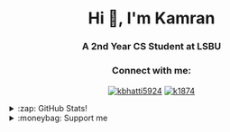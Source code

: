 <h1 align="center">Hi 👋, I'm Kamran</h1>
<h3 align="center">A 2nd Year CS Student at LSBU</h3>

<h3 align="center">Connect with me:</h3>
<p align="center">
<a
 href="https://linkedin.com/in/kbhatti5924" target="blank"><img 
align="center" 
src="https://img.shields.io/badge/LinkedIn-0077B5?style=for-the-badge&logo=linkedin&logoColor=white"
 alt="kbhatti5924" /></a>
<a 
href="https://www.hackerrank.com/k1874" target="blank"><img 
align="center" 
src="https://img.shields.io/badge/-Hackerrank-2EC866?style=for-the-badge&logo=HackerRank&logoColor=white"
 alt="k1874"/></a></p>
<details>
 <summary>:zap: GitHub Stats!</summary>
<!--START_SECTION:waka-->
📊 **This Week I Spent My Time On** 

```text
⌚︎ Time Zone: Europe/London

💬 Programming Languages: 
C                        10 hrs 27 mins      █████████████░░░░░░░░░░░░   54.83% 
Python                   2 hrs 27 mins       ███░░░░░░░░░░░░░░░░░░░░░░   12.91% 
Dart                     2 hrs 13 mins       ███░░░░░░░░░░░░░░░░░░░░░░   11.69% 
YAML                     51 mins             █░░░░░░░░░░░░░░░░░░░░░░░░   4.49% 
Other                    46 mins             █░░░░░░░░░░░░░░░░░░░░░░░░   4.02%

🔥 Editors: 
VS Code                  18 hrs 4 mins       ███████████████████████░░   94.72% 
Word                     43 mins             █░░░░░░░░░░░░░░░░░░░░░░░░   3.76% 
Eclipse                  17 mins             ░░░░░░░░░░░░░░░░░░░░░░░░░   1.52%

🐱‍💻 Projects: 
VICE_CHESS_ENGINE        7 hrs 28 mins       █████████░░░░░░░░░░░░░░░░   39.14% 
sudoku                   3 hrs 32 mins       ████░░░░░░░░░░░░░░░░░░░░░   18.54% 
flappyai                 2 hrs 45 mins       ███░░░░░░░░░░░░░░░░░░░░░░   14.49% 
flutter_bloc_concepts    2 hrs 4 mins        ██░░░░░░░░░░░░░░░░░░░░░░░   10.85% 
blog                     47 mins             █░░░░░░░░░░░░░░░░░░░░░░░░   4.15%

💻 Operating System: 
Windows                  19 hrs 5 mins       █████████████████████████   100.0%

```

**I Mostly Code in Python** 

```text
Python                   3 repos             █████░░░░░░░░░░░░░░░░░░░░   23.08% 
Java                     3 repos             █████░░░░░░░░░░░░░░░░░░░░   23.08% 
JavaScript               2 repos             ███░░░░░░░░░░░░░░░░░░░░░░   15.38% 
Jupyter Notebook         1 repo              ██░░░░░░░░░░░░░░░░░░░░░░░   7.69% 
Shell                    1 repo              ██░░░░░░░░░░░░░░░░░░░░░░░   7.69%

```



 Last Updated on 24/08/2021
<!--END_SECTION:waka-->
</details>
<details>
<summary>:moneybag: Support me</summary>

[![ko-fi](https://www.ko-fi.com/img/githubbutton_sm.svg)](https://ko-fi.com/P5P12XM2D)

<noscript><a href="https://liberapay.com/k5924/donate"><img alt="Donate using Liberapay" src="https://liberapay.com/assets/widgets/donate.svg"></a></noscript>

<p><a href="https://www.buymeacoffee.com/k5924">
<img align="left" src="https://cdn.buymeacoffee.com/buttons/v2/default-yellow.png" height="50" width="210" alt="k5924" /></a></p><br><br>
</details>






